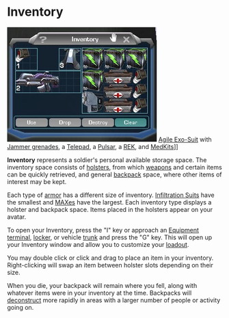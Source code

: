 # Inventory

![thumb](../images/Inventory.jpg) [Agile Exo-Suit](../armor/Agile_Exo-Suit.md)
with [Jammer grenades](../weapons/Jammer_Grenade.md), a
[Telepad](../weapons/Telepad.md), a [Pulsar](../weapons/Pulsar.md), a
[REK](../weapons/Remote_Electronics_Kit.md), and
[MedKits](../items/MedKit.md)\]\]

**Inventory** represents a soldier's personal available storage space. The
inventory space consists of [holsters](Holster.md), from which
[weapons](../weapons/index.md) and certain items can be quickly
retrieved, and general [backpack](Backpack.md) space, where other items of
interest may be kept.

Each type of [armor](../armor/index.md) has a different size of inventory.
[Infiltration Suits](../armor/Infiltration_Suit.md) have the smallest and
[MAXes](../armor/Mechanized_Assault_Exo-Suit.md) have the largest. Each
inventory type displays a holster and backpack space. Items placed in the
holsters appear on your avatar.

To open your Inventory, press the "I" key or approach an
[Equipment terminal](../items/Equipment_Terminal.md),
[locker](../items/Lockers.md), or vehicle [trunk](Trunk.md) and press the "G"
key. This will open up your Inventory window and allow you to customize your
[loadout](Loadout.md).

You may double click or click and drag to place an item in your inventory.
Right-clicking will swap an item between holster slots depending on their size.

When you die, your backpack will remain where you fell, along with whatever
items were in your inventory at the time. Backpacks will
[deconstruct](Deconstruct.md) more rapidly in areas with a larger number of
people or activity going on.

